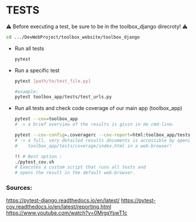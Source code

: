 # TESTS

:warning: Before executing a test, be sure to be in the toolbox_django direcroty! :warning:
```bash
cd .../DevWebProject/toolbox_website/toolbox_django
```
* Run all tests 
    ```bash
    pytest    
    ```
* Run a specific test
    ```bash
    pytest [path/to/test_file.py]

    #example: 
    pytest toolbox_app/tests/test_urls.py   
    ```
* Run all tests and check code coverage of our main app (toolbox_app)
    ```bash
    pytest --cov=toolbox_app 
    # -> a brief overview of the results is givin in de cmd-line.

    pytest --cov-config=.coveragerc --cov-report=html:toolbox_app/tests/coverage --cov=toolbox_app
    # -> a full, very detailed results documents is accessible by opening 
    #    toolbox_app/tests/coverage/index.html in a web-browser!

    !! # Best option :
    ./pytest_cov.sh
    # Executes a custom script that runs all tests and 
    # opens the result in the default web-browser.  
    ```


### Sources: 
https://pytest-django.readthedocs.io/en/latest/
https://pytest-cov.readthedocs.io/en/latest/reporting.html
https://www.youtube.com/watch?v=0MrgsYswT1c

